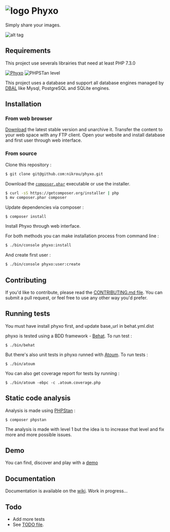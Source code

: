 # ![logo](/imgs/favicon-96.png) Phyxo

Simply share your images.

![alt tag](https://www.phyxo.net/demo-home.png 'Phyxo screenshot')

## Requirements

This project use severals librairies that need at least PHP 7.3.0

[![Phyxo](https://github.com/nikrou/phyxo/actions/workflows/phyxo.yml/badge.svg)](https://github.com/nikrou/phyxo/actions/workflows/phyxo.yml)
![PHPSTan level](https://img.shields.io/badge/PHPStan-level%201-brightgreen.svg?style=flat)

This project uses a database and support all database engines managed by [DBAL](https://www.doctrine-project.org/projects/doctrine-dbal/en/latest/reference/platforms.html#platforms) like Mysql, PostgreSQL and SQLite engines.

## Installation

### From web browser

[Download](https://download.phyxo.net/?C=M;O=A) the latest stable version and unarchive it.
Transfer the content to your web space with any FTP client.
Open your website and install database and first user through web interface.

### From source

Clone this repository :

```sh
$ git clone git@github.com:nikrou/phyxo.git
```

Download the [`composer.phar`](https://getcomposer.org/composer.phar) executable or use the installer.

```sh
$ curl -sS https://getcomposer.org/installer | php
$ mv composer.phar composer
```

Update dependencies via composer :

```
$ composer install
```

Install Phyxo through web interface.

For both methods you can make installation process from command line :

```sh
$ ./bin/console phyxo:install
```

And create first user :

```sh
$ ./bin/console phyxo:user:create
```

## Contributing

If you'd like to contribute, please read the [CONTRIBUTING.md file](CONTRIBUTING.md). You can submit
a pull request, or feel free to use any other way you'd prefer.

## Running tests

You must have install phyxo first, and update base_url in behat.yml.dist

phyxo is tested using a BDD framework - [Behat](http://www.behat.org).
To run test :

```
$ ./bin/behat
```

But there's also unit tests in phyxo runned with [Atoum](http://atoum.org).
To run tests :

```
$ ./bin/atoum
```

You can also get coverage report for tests by running :

```
$ ./bin/atoum -ebpc -c .atoum.coverage.php
```

## Static code analysis

Analysis is made using [PHPStan](https://github.com/phpstan/phpstan) :

```
$ composer phpstan
```

The analysis is made with level 1 but the idea is to increase that level and fix more and more possible issues.

## Demo

You can find, discover and play with a [demo](https://demo.phyxo.net/)

## Documentation

Documentation is available on the [wiki](../../wiki). Work in progress...

## Todo

- Add more tests
- See [TODO file](TODO.md).
